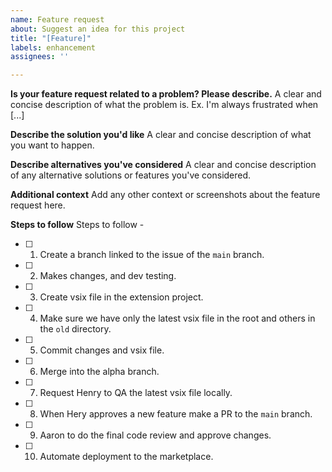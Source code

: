```yaml
---
name: Feature request
about: Suggest an idea for this project
title: "[Feature]"
labels: enhancement
assignees: ''

---
```


**Is your feature request related to a problem? Please describe.**
A clear and concise description of what the problem is. Ex. I'm always frustrated when [...]

**Describe the solution you'd like**
A clear and concise description of what you want to happen.

**Describe alternatives you've considered**
A clear and concise description of any alternative solutions or features you've considered.

**Additional context**
Add any other context or screenshots about the feature request here.

**Steps to follow**
Steps to follow - 

- [ ] 1. Create a branch linked to the issue of the `main` branch.
- [ ] 2. Makes changes, and dev testing.
- [ ] 3. Create vsix file in the extension project.
- [ ] 4. Make sure we have only the latest vsix file in the root and others in the `old` directory.
- [ ] 5. Commit changes and vsix file.
- [ ] 6. Merge into the alpha branch.
- [ ] 7. Request Henry to QA the latest vsix file locally.
- [ ] 8. When Hery approves a new feature make a PR to the `main` branch.
- [ ] 9. Aaron to do the final code review and approve changes.
- [ ] 10. Automate deployment to the marketplace.
